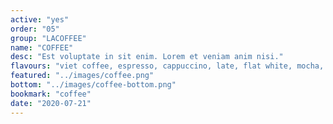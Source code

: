 ```yaml
---
active: "yes"
order: "05"
group: "LACOFFEE"
name: "COFFEE"
desc: "Est voluptate in sit enim. Lorem et veniam anim nisi."
flavours: "viet coffee, espresso, cappuccino, late, flat white, mocha, hot chocolate, etc."
featured: "../images/coffee.png"
bottom: "../images/coffee-bottom.png"
bookmark: "coffee"
date: "2020-07-21"
---
```

